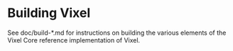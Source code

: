 Building Vixel
=============

See doc/build-*.md for instructions on building the various
elements of the Vixel Core reference implementation of Vixel.
